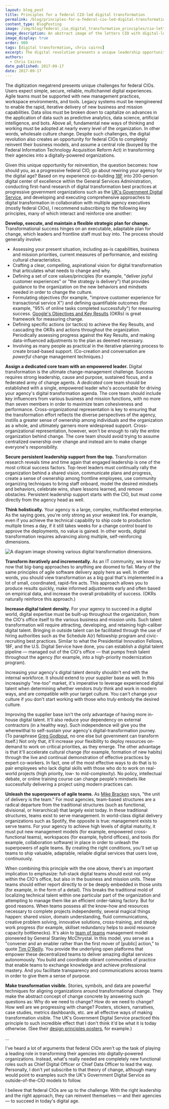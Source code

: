 ```yaml
---
layout: blog_post
title: Principles for a federal CIO-led digital transformation
permalink: /blog/principles-for-a-federal-cio-led-digital-transformation/
content_type: BlogPosting
image: /img/blog/federal_cio_digital_transformation_principles/cio-letters-digitized.png
image_description: An abstract image of the letters CIO with digital-looking effects.
image_display: true
order: 900
tags: [digital transformation, chris cairns]
excerpt: The digital revolution presents a unique leadership opportunity for federal CIOs to reinvent themselves and their agencies. Here we present a set of key principles for federal CIOs to consider following in order to seize it.
authors:
  - Chris Cairns
date_published: 2017-09-17
date: 2017-09-17
---
```

The digitization megatrend presents unique challenges for federal CIOs. Users expect simple, secure, reliable, multichannel digital experiences. Agile teams must be supported with new management practices, workspace environments, and tools. Legacy systems must be reengineered to enable the rapid, iterative delivery of new business and mission capabilities. Data silos must be broken down to capitalize on advances in the application of data such as predictive analytics, data science, artificial intelligence, and bots. Above all, fundamental new ways of thinking and working must be adopted at nearly every level of the organization. In other words, wholesale culture change. Despite such challenges, the digital revolution also creates an opportunity for federal CIOs to completely reinvent their business models, and assume a central role (buoyed by the Federal Information Technology Acquisition Reform Act) in transforming their agencies into a digitally-powered organizations.

Given this unique opportunity for reinvention, the question becomes: how should you, as a progressive federal CIO, go about rewiring your agency for the digital age? Based on my experience co-building <a href="https://18f.gsa.gov/">18F</a> into 200-person digital center of excellence within the General Services Administration, conducting first-hand research of digital transformation best practices at progressive government organizations such as the <a href="https://gds.blog.gov.uk/">UK's Government Digital Service</a>, and developing and executing comprehensive approaches to digital transformation in collaboration with multiple agency executives (mostly federal CIOs), I recommend subscribing to the following key principles, many of which interact and reinforce one another:

**Develop, execute, and maintain a flexible strategic plan for change.** Transformational success hinges on an executable, adaptable plan for change, which leaders and frontline staff must buy into. The process should generally involve:

- Assessing your present situation, including as-is capabilities, business and mission priorities, current measures of performance, and existing cultural characteristics.
- Crafting a clear, compelling, aspirational vision for digital transformation that articulates what needs to change and why.
- Defining a set of core values/principles (for example, "deliver joyful customer experiences" or "the strategy is delivery") that provides guidance to the organization on the new behaviors and mindsets needed in order to change the culture.
- Formulating objectives (for example, "improve customer experience for transactional service X") and defining quantifiable outcomes (for example, "95% of online tasks completed successfully") for measuring success. <a href="https://library.gv.com/how-google-sets-goals-okrs-a1f69b0b72c7">Google's Objectives and Key Results</a> (OKRs) is great framework for measuring change.
- Defining specific actions (or tactics) to achieve the Key Results, and cascading the OKRs and actions throughout the organization.
Periodically assessing progress against the Key Results, and making data-influenced adjustments to the plan as deemed necessary.
- Involving as many people as practical in the iterative planning process to create broad-based support. (Co-creation and conversation are *powerful* change management techniques.)

**Assign a dedicated core team with an empowered leader.** Digital transformation is the ultimate change-management challenge. Success requires strong leadership, cause and purpose, sustained focus, and a federated army of change agents. A *dedicated* core team should be established with a single, empowered leader who's accountable for driving your agency's digital transformation agenda. The core team should include key influencers from various business and mission functions, with no more than seven members in order to maximize team cohesiveness and performance. Cross-organizational representation is key to ensuring that the transformation effort reflects the diverse perspectives of the agency, instills a greater sense of ownership among individuals and the organization as a whole, and ultimately garners more widespread support. Cross-organizational representation, however, won't be enough to rally the entire organization behind change. The core team should avoid trying to assume centralized ownership over change and instead aim to make change everyone's responsibility.

**Secure persistent leadership support from the top.** Transformation research reveals time and time again that engaged leadership is one of the most critical success factors. Top-level leaders must continually rally the organization behind a shared vision, communicate plans and progress, create a sense of ownership among frontline employees, use community organizing techniques to bring staff onboard, model the desired mindsets and behaviors, celebrate wins, share lessons learned, and remove obstacles. Persistent leadership support starts with the CIO, but must come directly from the agency head as well.

**Think holistically.** Your agency is a large, complex, multifaceted enterprise. As the saying goes, you're only strong as your weakest link. For example, even if you achieve the technical capability to ship code to production multiple times a day, if it still takes weeks for a change control board to approve the deployments, no value is gained. In other words, digital transformation requires advancing along multiple, self-reinforcing dimensions.

![A diagram image showing various digital transformation dimensions.](/img/blog/federal_cio_digital_transformation_principles/digital-transformation-framework.png)

**Transform iteratively and incrementally.** As an IT community, we know by now that big-bang approaches to anything are doomed to fail. Many of the same principles of agile software delivery apply here as well. In other words, you should view transformation as a big goal that's implemented in a lot of small, coordinated, rapid-fire acts. This approach allows you to produce results quickly, make informed adjustments early and often based on empirical data, and increase the overall probability of success. (OKRs naturally reinforce this approach.)

**Increase digital talent density.** For your agency to succeed in a digital world, digital expertise must be built-up throughout the organization, from the CIO's office itself to the various business and mission units. Such talent transformation will require attracting, developing, and retaining high-caliber digital talent. Bringing in outside talent can be facilitated through the use of hiring authorities such as the Schedule A(r) fellowship program and civic-recruiting best practices. Similar to what the Presidential Innovation Fellows, 18F, and the U.S. Digital Service have done, you can establish a digital talent pipeline &mdash; managed out of the CIO's office &mdash; that pumps fresh talent throughout the agency (for example, into a high-priority modernization program).

Increasing your agency's digital talent density shouldn't end with the internal workforce. It should extend to your supplier base as well. In this increasingly "me-too" market, it's imperative to leverage experienced digital talent when determining whether vendors *truly* think and work in modern ways, and are compatible with your target culture. You can't change your culture if you don't start working with those who *truly* embody the desired culture.

Improving the supplier base isn't the only advantage of having more in-house digital talent. It'll also reduce your dependency on external contractors (in a healthy way). Such independence will give you the wherewithal to self-sustain your agency's digital-transformation journey. (To paraphrase <a href="https://www.linkedin.com/in/greg-godbout-2288542a/">Greg Godbout</a>, no one else but government can transform itself.) Not only that, it'll increase your flexibility to deploy resources on-demand to work on critical priorities, as they emerge. The other advantage is that it'll accelerate cultural change (for example, formation of new habits) through the live and continual demonstration of effective practices by expert co-workers. In fact, one of the most effective ways to do that is to pair employees who lack digital skills with those who do to work on real-world projects (high priority, low- to mid-complexity). No policy, intellectual debate, or online training course can change people's mindsets like successfully delivering a project using modern practices can.

**Unleash the superpowers of agile teams.** As <a href="https://www.linkedin.com/in/mike-bracken-27b173/">Mike Bracken</a> says, "the unit of delivery is the team." For most agencies, team-based structures are a radical departure from the traditional structures (such as functional, divisional, or hierarchical) that largely exist today. In these traditional structures, teams exist to serve management. In world-class digital delivery organizations such as Spotify, the opposite is true: management exists to serve teams. For your agency to achieve high levels of digital maturity, it must put new management models (for example, empowered cross-functional teams), workspaces (for example, hybrid offices), and tools (for example, collaboration software) in place in order to unleash the superpowers of agile teams. By creating the right conditions, you'll set up teams to ship valuable, adaptable, reliable digital services that users love, continuously.

When combining this principle with the one above, there's an important implication to emphasize: full-stack digital teams should exist not only within the CIO's office, but also in the business and mission units. These teams should either report directly to or be deeply embedded in those units (for example, in the form of a detail). This breaks the traditional mold of localizing technical talent within one particular part of the organization and attempting to manage them like an efficient order-taking factory. But for good reasons. When teams possess all the know-how and resources necessary to complete projects independently, several magical things happen: shared vision, domain understanding, fluid communications, creative problem solving, innovative solutions, cross-training, and steady work progress (for example, skillset redundancy helps to avoid resource capacity bottlenecks). It's akin to <a href="https://www.amazon.com/dp/B00KWG9OF4/">team of teams</a> management model pioneered by General Stanley McChrystal. In this model, you serve as a "convener and an enabler rather than the first mover of [public] action," to quote <a href="http://chimera.labs.oreilly.com/books/1234000000774/ch02.html">Tim O'Reilly</a>. You provide the underlying open platforms that empower these decentralized teams to deliver amazing digital services autonomously. You build and coordinate vibrant communities of practice that enable teams to exchange knowledge and achieve professional mastery. And you facilitate transparency and communications across teams in order to give them a sense of purpose.

**Make transformation visible.** Stories, symbols, and data are powerful techniques for aligning organizations around transformational change. They make the abstract concept of change concrete by answering such questions as: Why do we need to change? How do we need to change? How well are we progressing with change? Posters, stickers, narratives, case studies, metrics dashboards, etc. are all effective ways of making transformation visible. The UK's Government Digital Service practiced this principle to such incredible effect that I don't think it'd be what it is today otherwise. (See their <a href="http://govdesign.tumblr.com/post/144094499973/posters-for-the-first-iteration-of-gds-design">design principles posters</a>, for example.)

...

I've heard a lot of arguments that federal CIOs aren't up the task of playing a leading role in transforming their agencies into digitally-powered organizations. Instead, what's really needed are completely new functional roles such as Chief Digital Officer or Chief Data Officer to lead the way. Personally, I don't *yet* subscribe to that theory of change, although many would point to examples such the UK's Government Digital Service as outside-of-the-CIO models to follow.

I believe that federal CIOs are up to the challenge. With the right leadership and the right approach, they can reinvent themselves &mdash; and their agencies &mdash; to succeed in today's digital age.
